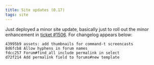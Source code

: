 ```yaml
---
title: Site updates (0.17)
tags: site
---
```


Just deployed a minor site update, basically just to roll out the minor enhancement in [ticket \#1506](/issues/1506). For changelog appears below:

    43995b9 assets: add thumbnails for command-t screencasts
    8d6fcb8 Allow hyphens in forum names
    fdcc257 Forum#find_all include permalink in select
    d72f214 Add permalink field to forums#new template
